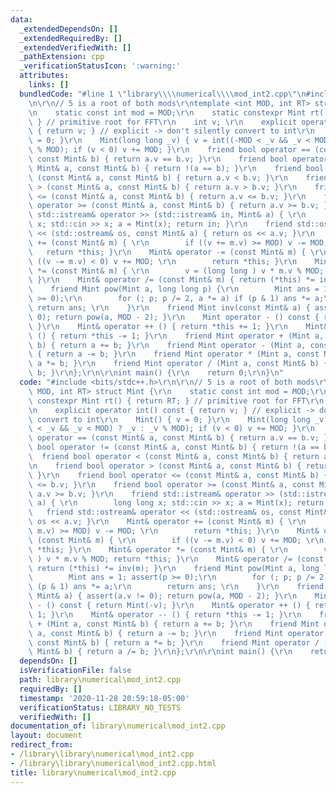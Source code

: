 ```yaml
---
data:
  _extendedDependsOn: []
  _extendedRequiredBy: []
  _extendedVerifiedWith: []
  _pathExtension: cpp
  _verificationStatusIcon: ':warning:'
  attributes:
    links: []
  bundledCode: "#line 1 \"library\\\\numerical\\\\mod_int2.cpp\"\n#include <bits/stdc++.h>\r\
    \n\r\n// 5 is a root of both mods\r\ntemplate <int MOD, int RT> struct Mint {\r\
    \n    static const int mod = MOD;\r\n    static constexpr Mint rt() { return RT;\
    \ } // primitive root for FFT\r\n    int v; \r\n    explicit operator int() const\
    \ { return v; } // explicit -> don't silently convert to int\r\n    Mint() { v\
    \ = 0; }\r\n    Mint(long long _v) { v = int((-MOD < _v && _v < MOD) ? _v : _v\
    \ % MOD); if (v < 0) v += MOD; }\r\n    friend bool operator == (const Mint& a,\
    \ const Mint& b) { return a.v == b.v; }\r\n    friend bool operator != (const\
    \ Mint& a, const Mint& b) { return !(a == b); }\r\n    friend bool operator <\
    \ (const Mint& a, const Mint& b) { return a.v < b.v; }\r\n    friend bool operator\
    \ > (const Mint& a, const Mint& b) { return a.v > b.v; }\r\n    friend bool operator\
    \ <= (const Mint& a, const Mint& b) { return a.v <= b.v; }\r\n    friend bool\
    \ operator >= (const Mint& a, const Mint& b) { return a.v >= b.v; }\r\n    friend\
    \ std::istream& operator >> (std::istream& in, Mint& a) { \r\n        long long\
    \ x; std::cin >> x; a = Mint(x); return in; }\r\n    friend std::ostream& operator\
    \ << (std::ostream& os, const Mint& a) { return os << a.v; }\r\n    Mint& operator\
    \ += (const Mint& m) { \r\n        if ((v += m.v) >= MOD) v -= MOD; \r\n     \
    \   return *this; }\r\n    Mint& operator -= (const Mint& m) { \r\n        if\
    \ ((v -= m.v) < 0) v += MOD; \r\n        return *this; }\r\n    Mint& operator\
    \ *= (const Mint& m) { \r\n        v = (long long ) v * m.v % MOD; return *this;\
    \ }\r\n    Mint& operator /= (const Mint& m) { return (*this) *= inv(m); }\r\n\
    \    friend Mint pow(Mint a, long long p) {\r\n        Mint ans = 1; assert(p\
    \ >= 0);\r\n        for (; p; p /= 2, a *= a) if (p & 1) ans *= a;\r\n       \
    \ return ans; \r\n    }\r\n    friend Mint inv(const Mint& a) { assert(a.v !=\
    \ 0); return pow(a, MOD - 2); }\r\n    Mint operator - () const { return Mint(-v);\
    \ }\r\n    Mint& operator ++ () { return *this += 1; }\r\n    Mint& operator --\
    \ () { return *this -= 1; }\r\n    friend Mint operator + (Mint a, const Mint&\
    \ b) { return a += b; }\r\n    friend Mint operator - (Mint a, const Mint& b)\
    \ { return a -= b; }\r\n    friend Mint operator * (Mint a, const Mint& b) { return\
    \ a *= b; }\r\n    friend Mint operator / (Mint a, const Mint& b) { return a /=\
    \ b; }\r\n};\r\n\r\nint main() {\r\n    return 0;\r\n}\n"
  code: "#include <bits/stdc++.h>\r\n\r\n// 5 is a root of both mods\r\ntemplate <int\
    \ MOD, int RT> struct Mint {\r\n    static const int mod = MOD;\r\n    static\
    \ constexpr Mint rt() { return RT; } // primitive root for FFT\r\n    int v; \r\
    \n    explicit operator int() const { return v; } // explicit -> don't silently\
    \ convert to int\r\n    Mint() { v = 0; }\r\n    Mint(long long _v) { v = int((-MOD\
    \ < _v && _v < MOD) ? _v : _v % MOD); if (v < 0) v += MOD; }\r\n    friend bool\
    \ operator == (const Mint& a, const Mint& b) { return a.v == b.v; }\r\n    friend\
    \ bool operator != (const Mint& a, const Mint& b) { return !(a == b); }\r\n  \
    \  friend bool operator < (const Mint& a, const Mint& b) { return a.v < b.v; }\r\
    \n    friend bool operator > (const Mint& a, const Mint& b) { return a.v > b.v;\
    \ }\r\n    friend bool operator <= (const Mint& a, const Mint& b) { return a.v\
    \ <= b.v; }\r\n    friend bool operator >= (const Mint& a, const Mint& b) { return\
    \ a.v >= b.v; }\r\n    friend std::istream& operator >> (std::istream& in, Mint&\
    \ a) { \r\n        long long x; std::cin >> x; a = Mint(x); return in; }\r\n \
    \   friend std::ostream& operator << (std::ostream& os, const Mint& a) { return\
    \ os << a.v; }\r\n    Mint& operator += (const Mint& m) { \r\n        if ((v +=\
    \ m.v) >= MOD) v -= MOD; \r\n        return *this; }\r\n    Mint& operator -=\
    \ (const Mint& m) { \r\n        if ((v -= m.v) < 0) v += MOD; \r\n        return\
    \ *this; }\r\n    Mint& operator *= (const Mint& m) { \r\n        v = (long long\
    \ ) v * m.v % MOD; return *this; }\r\n    Mint& operator /= (const Mint& m) {\
    \ return (*this) *= inv(m); }\r\n    friend Mint pow(Mint a, long long p) {\r\n\
    \        Mint ans = 1; assert(p >= 0);\r\n        for (; p; p /= 2, a *= a) if\
    \ (p & 1) ans *= a;\r\n        return ans; \r\n    }\r\n    friend Mint inv(const\
    \ Mint& a) { assert(a.v != 0); return pow(a, MOD - 2); }\r\n    Mint operator\
    \ - () const { return Mint(-v); }\r\n    Mint& operator ++ () { return *this +=\
    \ 1; }\r\n    Mint& operator -- () { return *this -= 1; }\r\n    friend Mint operator\
    \ + (Mint a, const Mint& b) { return a += b; }\r\n    friend Mint operator - (Mint\
    \ a, const Mint& b) { return a -= b; }\r\n    friend Mint operator * (Mint a,\
    \ const Mint& b) { return a *= b; }\r\n    friend Mint operator / (Mint a, const\
    \ Mint& b) { return a /= b; }\r\n};\r\n\r\nint main() {\r\n    return 0;\r\n}"
  dependsOn: []
  isVerificationFile: false
  path: library\numerical\mod_int2.cpp
  requiredBy: []
  timestamp: '2020-11-28 20:59:18-05:00'
  verificationStatus: LIBRARY_NO_TESTS
  verifiedWith: []
documentation_of: library\numerical\mod_int2.cpp
layout: document
redirect_from:
- /library\library\numerical\mod_int2.cpp
- /library\library\numerical\mod_int2.cpp.html
title: library\numerical\mod_int2.cpp
---
```


